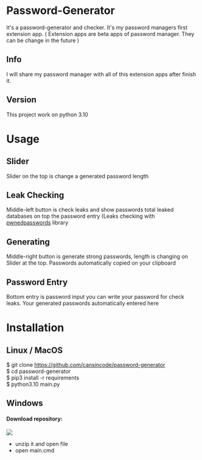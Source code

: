 # Password-Generator
It's a password-generator and checker. It's my password managers first extension app. ( Extension apps are beta apps of password manager. They can be change in the future )
## Info
I will share my password manager with all of this extension apps after finish it.

## Version
This project work on python 3.10

# Usage
## Slider
Slider on the top is change a generated password length
## Leak Checking
Middle-left button is check leaks and show passwords total leaked databases on top the password entry (Leaks checking with <a href="https://pypi.org/project/pwnedpasswords">pwnedpasswords</a> library
## Generating
Middle-right button is generate strong passwords, length is changing on Slider at the top. Passwords automatically copied on your clipboard
## Password Entry
Bottom entry is password input you can write your password for check leaks. Your generated passwords automatically entered here

# Installation
## Linux / MacOS
$ git clone https://github.com/cansincode/password-generator<br>
$ cd password-generator<br>
$ pip3 install -r requirements<br>
$ python3.10 main.py
## Windows
#### Download repository:
<img src="https://www.imgbly.com/ib/dPfpDpHzFL.png"><br>
+ unzip it and open file<br>
+ open main.cmd
